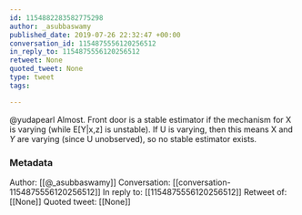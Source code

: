 ```yaml
---
id: 1154882283582775298
author: _asubbaswamy
published_date: 2019-07-26 22:32:47 +00:00
conversation_id: 1154875556120256512
in_reply_to: 1154875556120256512
retweet: None
quoted_tweet: None
type: tweet
tags:

---
```


@yudapearl Almost. Front door is a stable estimator if the mechanism for X is varying (while E[Y|x,z] is unstable). If U is varying, then this means X and *Y* are varying (since U unobserved), so no stable estimator exists.

### Metadata

Author: [[@_asubbaswamy]]
Conversation: [[conversation-1154875556120256512]]
In reply to: [[1154875556120256512]]
Retweet of: [[None]]
Quoted tweet: [[None]]
